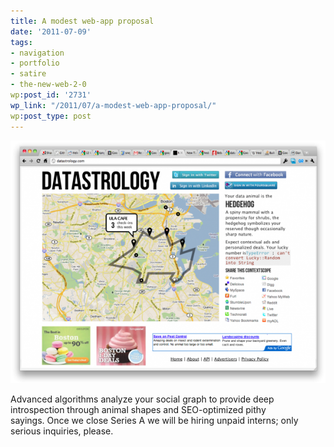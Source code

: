 ```yaml
---
title: A modest web-app proposal
date: '2011-07-09'
tags:
- navigation
- portfolio
- satire
- the-new-web-2-0
wp:post_id: '2731'
wp_link: "/2011/07/a-modest-web-app-proposal/"
wp:post_type: post
---
```


[ ![](2011-07-09-A-modest-web-app-proposal/datastrology-browser-600x463.png "datastrology-browser") ](2011-07-09-A-modest-web-app-proposal/datastrology-browser.png)

Advanced algorithms analyze your social graph to provide deep introspection through animal shapes and SEO-optimized pithy sayings. Once we close Series A we will be hiring unpaid interns; only serious inquiries, please.

